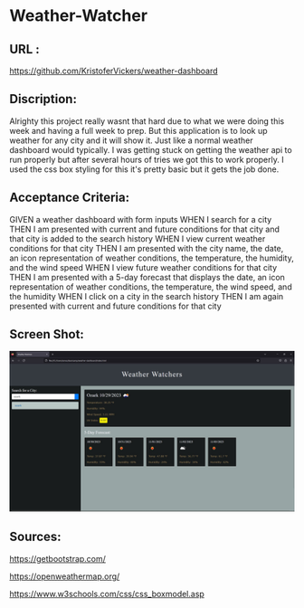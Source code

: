 # Weather-Watcher

## URL : 

https://github.com/KristoferVickers/weather-dashboard



## Discription:

Alrighty this project really wasnt that hard due to what we were doing this week and having a full week to prep. But this application is to look up weather for any city and it will show it. Just like a normal weather dashboard would typically. I was getting stuck on getting the weather api to run properly but after several hours of tries we got this to work properly. I used the css box styling for this it's pretty basic but it gets the job done. 

## Acceptance Criteria:

GIVEN a weather dashboard with form inputs
WHEN I search for a city
THEN I am presented with current and future conditions for that city and that city is added to the search history
WHEN I view current weather conditions for that city
THEN I am presented with the city name, the date, an icon representation of weather conditions, the temperature, the humidity, and the wind speed
WHEN I view future weather conditions for that city
THEN I am presented with a 5-day forecast that displays the date, an icon representation of weather conditions, the temperature, the wind speed, and the humidity
WHEN I click on a city in the search history
THEN I am again presented with current and future conditions for that city

## Screen Shot: 
<img src="assets\images\image.png">

## Sources:

https://getbootstrap.com/

https://openweathermap.org/

https://www.w3schools.com/css/css_boxmodel.asp

